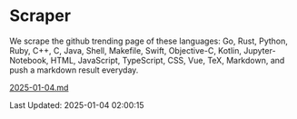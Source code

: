 # Scraper

We scrape the github trending page of these languages: Go, Rust, Python, Ruby, C++, C, Java, Shell, Makefile, Swift, Objective-C, Kotlin, Jupyter-Notebook, HTML, JavaScript, TypeScript, CSS, Vue, TeX, Markdown, and push a markdown result everyday.

[2025-01-04.md](https://github.com/cumthxy/github-trending-backup/blob/master/2025-01-04.md)

Last Updated: 2025-01-04 02:00:15